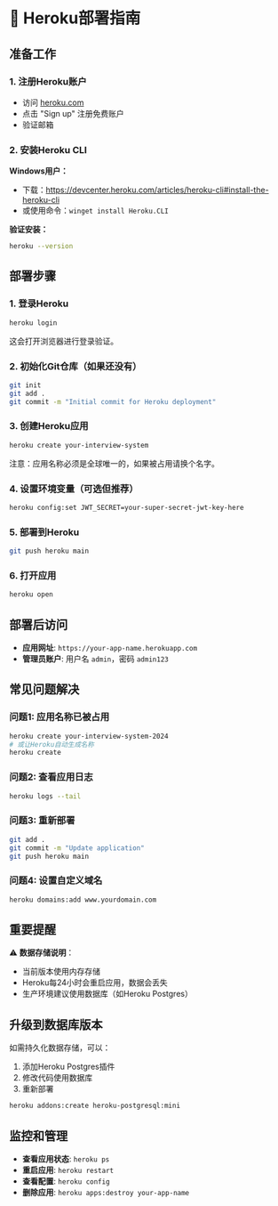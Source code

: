 # 🚀 Heroku部署指南

## 准备工作

### 1. 注册Heroku账户
- 访问 [heroku.com](https://heroku.com)
- 点击 "Sign up" 注册免费账户
- 验证邮箱

### 2. 安装Heroku CLI
**Windows用户：**
- 下载：https://devcenter.heroku.com/articles/heroku-cli#install-the-heroku-cli
- 或使用命令：`winget install Heroku.CLI`

**验证安装：**
```bash
heroku --version
```

## 部署步骤

### 1. 登录Heroku
```bash
heroku login
```
这会打开浏览器进行登录验证。

### 2. 初始化Git仓库（如果还没有）
```bash
git init
git add .
git commit -m "Initial commit for Heroku deployment"
```

### 3. 创建Heroku应用
```bash
heroku create your-interview-system
```
注意：应用名称必须是全球唯一的，如果被占用请换个名字。

### 4. 设置环境变量（可选但推荐）
```bash
heroku config:set JWT_SECRET=your-super-secret-jwt-key-here
```

### 5. 部署到Heroku
```bash
git push heroku main
```

### 6. 打开应用
```bash
heroku open
```

## 部署后访问

- **应用网址**: `https://your-app-name.herokuapp.com`
- **管理员账户**: 用户名 `admin`，密码 `admin123`

## 常见问题解决

### 问题1: 应用名称已被占用
```bash
heroku create your-interview-system-2024
# 或让Heroku自动生成名称
heroku create
```

### 问题2: 查看应用日志
```bash
heroku logs --tail
```

### 问题3: 重新部署
```bash
git add .
git commit -m "Update application"
git push heroku main
```

### 问题4: 设置自定义域名
```bash
heroku domains:add www.yourdomain.com
```

## 重要提醒

⚠️ **数据存储说明**：
- 当前版本使用内存存储
- Heroku每24小时会重启应用，数据会丢失
- 生产环境建议使用数据库（如Heroku Postgres）

## 升级到数据库版本

如需持久化数据存储，可以：
1. 添加Heroku Postgres插件
2. 修改代码使用数据库
3. 重新部署

```bash
heroku addons:create heroku-postgresql:mini
```

## 监控和管理

- **查看应用状态**: `heroku ps`
- **重启应用**: `heroku restart`
- **查看配置**: `heroku config`
- **删除应用**: `heroku apps:destroy your-app-name`